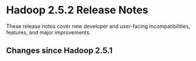 # Hadoop  2.5.2 Release Notes

These release notes cover  new developer and user-facing incompatibilities, features, and major improvements.

## Changes since Hadoop 2.5.1



